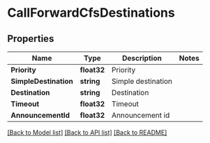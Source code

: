 # CallForwardCfsDestinations

## Properties

Name | Type | Description | Notes
------------ | ------------- | ------------- | -------------
**Priority** | **float32** | Priority | 
**SimpleDestination** | **string** | Simple destination | 
**Destination** | **string** | Destination | 
**Timeout** | **float32** | Timeout | 
**AnnouncementId** | **float32** | Announcement id | 

[[Back to Model list]](../README.md#documentation-for-models) [[Back to API list]](../README.md#documentation-for-api-endpoints) [[Back to README]](../README.md)


